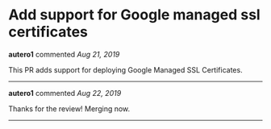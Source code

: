 # Add support for Google managed ssl certificates

**autero1** commented *Aug 21, 2019*

This PR adds support for deploying Google Managed SSL Certificates.
<br />
***


**autero1** commented *Aug 22, 2019*

Thanks for the review! Merging now.
***

